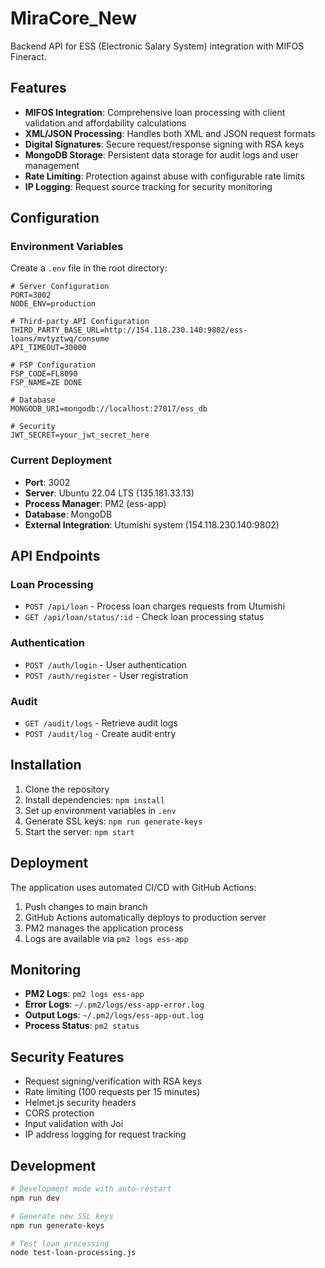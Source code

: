 # MiraCore_New

Backend API for ESS (Electronic Salary System) integration with MIFOS Fineract.

## Features

- **MIFOS Integration**: Comprehensive loan processing with client validation and affordability calculations
- **XML/JSON Processing**: Handles both XML and JSON request formats
- **Digital Signatures**: Secure request/response signing with RSA keys
- **MongoDB Storage**: Persistent data storage for audit logs and user management
- **Rate Limiting**: Protection against abuse with configurable rate limits
- **IP Logging**: Request source tracking for security monitoring

## Configuration

### Environment Variables

Create a `.env` file in the root directory:

```env
# Server Configuration
PORT=3002
NODE_ENV=production

# Third-party API Configuration
THIRD_PARTY_BASE_URL=http://154.118.230.140:9802/ess-loans/mvtyztwq/consume
API_TIMEOUT=30000

# FSP Configuration
FSP_CODE=FL8090
FSP_NAME=ZE DONE

# Database
MONGODB_URI=mongodb://localhost:27017/ess_db

# Security
JWT_SECRET=your_jwt_secret_here
```

### Current Deployment

- **Port**: 3002
- **Server**: Ubuntu 22.04 LTS (135.181.33.13)
- **Process Manager**: PM2 (ess-app)
- **Database**: MongoDB
- **External Integration**: Utumishi system (154.118.230.140:9802)

## API Endpoints

### Loan Processing
- `POST /api/loan` - Process loan charges requests from Utumishi
- `GET /api/loan/status/:id` - Check loan processing status

### Authentication
- `POST /auth/login` - User authentication
- `POST /auth/register` - User registration

### Audit
- `GET /audit/logs` - Retrieve audit logs
- `POST /audit/log` - Create audit entry

## Installation

1. Clone the repository
2. Install dependencies: `npm install`
3. Set up environment variables in `.env`
4. Generate SSL keys: `npm run generate-keys`
5. Start the server: `npm start`

## Deployment

The application uses automated CI/CD with GitHub Actions:

1. Push changes to main branch
2. GitHub Actions automatically deploys to production server
3. PM2 manages the application process
4. Logs are available via `pm2 logs ess-app`

## Monitoring

- **PM2 Logs**: `pm2 logs ess-app`
- **Error Logs**: `~/.pm2/logs/ess-app-error.log`
- **Output Logs**: `~/.pm2/logs/ess-app-out.log`
- **Process Status**: `pm2 status`

## Security Features

- Request signing/verification with RSA keys
- Rate limiting (100 requests per 15 minutes)
- Helmet.js security headers
- CORS protection
- Input validation with Joi
- IP address logging for request tracking

## Development

```bash
# Development mode with auto-restart
npm run dev

# Generate new SSL keys
npm run generate-keys

# Test loan processing
node test-loan-processing.js
```
